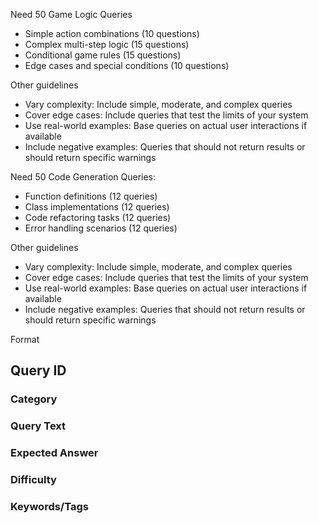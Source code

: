 Need 50 Game Logic Queries
- Simple action combinations (10 questions)
- Complex multi-step logic (15 questions)
- Conditional game rules (15 questions)
- Edge cases and special conditions (10 questions)

Other guidelines 
- Vary complexity: Include simple, moderate, and complex queries
- Cover edge cases: Include queries that test the limits of your system
- Use real-world examples: Base queries on actual user interactions if available
- Include negative examples: Queries that should not return results or should return specific warnings

Need 50 Code Generation Queries:
- Function definitions (12 queries)
- Class implementations (12 queries)
- Code refactoring tasks (12 queries)
- Error handling scenarios (12 queries)

Other guidelines 
- Vary complexity: Include simple, moderate, and complex queries
- Cover edge cases: Include queries that test the limits of your system
- Use real-world examples: Base queries on actual user interactions if available
- Include negative examples: Queries that should not return results or should return specific warnings

Format 
## Query ID
### Category
### Query Text
### Expected Answer
### Difficulty
### Keywords/Tags

